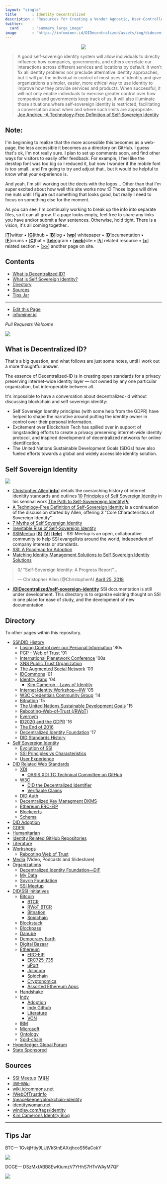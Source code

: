 ```yaml
---
layout: "single"
title       : Identity Decentralized
description : "Resources for Creating a Vendor Agnostic, User-Controlled, Identity Layer for the Internet."
twitter:
  card      : "summary_large_image"
image       : "https://infominer.id/DIDecentralized/assets/img/didecentral.png"
---
```


<center><img src="assets/img/didecentral.png"/></center>


>A good self‐sovereign identity system will allow individuals to directly influence how companies, governments, and others correlate our interactions across different services and locations by default. It won’t fix all identity problems nor preclude alternative identity approaches, but it will put the individual in control of most uses of identity and give organizations a simpler, easier, more ethical way to use identity to improve how they provide services and products. When successful, it will not only enable individuals to exercise greater control over how companies and governments keep track of us, it will also illuminate those situations where self‐sovereign identity is restricted, facilitating a conversation about when and where such limits are appropriate. [Joe Andrieu -A Technology‐Free Definition of Self‐Sovereign Identity](https://github.com/jandrieu/rebooting-the-web-of-trust-fall2016/blob/master/topics-and-advance-readings/a-technology-free-definition-of-self-sovereign-identity.pdf)

## Note:

I'm beginning to realize that the more accessible this becomes as a web-page, the less accessible it becomes as a directory on GitHub. I guess that's ok, I'm not really sure. I plan to set up comments soon, and find other ways for visitors to easily offer feedback. For example, I feel like the desktop font was too big so I reduced it, but now I wonder if the mobile font is too small.. and I'm going to try and adjust that.. but it would be helpful to know what your experience is.

And yeah, I'm still working out the deets with the logos... Other than that I'm super excited about how well this site works now :D Those logos will drive me nuts until I figure out something that looks good, but really I need to focus on something else for the moment.

As you can see, I'm continually working to break up the info into separate files, so it can all grow. If a page looks empty, feel free to share any links you have and\or submit a few sentences. Otherwise, hold tight. There is a vision, it's all coming together..

[[**T**](#contents)]witter • [[**G**](#contents)]ithub • [[**B**](#contents)]log • [[**wp**](#contents)] whitepaper • [[**D**](#contents)]ocumentation • [[**F**](#contents)]orums • [[**C**](#contents)]hat • [[**tele**](#contents)]gram • [[**web**](#contents)]site
• [[**ϟ**](#contents)] related resource • [[**>**](#contents)] related section • [[**>>**](#contents)] another page on site.

## Contents
* [What is Decentralized ID?](#what-is-decentralized-id)
* [What is Self Sovereign Identity?](#self-sovereign-identity)
* [Directory](#directory)
* [Sources](#sources)
* [Tips Jar](#tips-jar)

---

* [Edit this Page](https://github.com/infominer33/DIDecentralized)
* [infominer.id](https://infominer.id)

*Pull Requests Welcome*




![](https://i.imgur.com/9KpJRDr.png)


## What is Decentralized ID?

That's a big question, and what follows are just some notes, until I work out a more thoughtful answer.

The essence of Decentralized-ID is in creating open standards for a privacy preserving internet-wide identity layer — not owned by any one particular organization, but interoperable between all.

It's impossible to have a conversation about decentralized-id without discussing blockchain and self sovereign identity: 
  * Self Sovereign Identity principles (with some help from the GDPR) have helped to shape the narrative around putting the identity owner in control over their personal information.
  * Excitement over Blockchain Tech has spilled over in support of longstanding efforts to create a privacy preserving internet-wide identity protocol, and inspired development of decentralized networks for online identification. 
  * The United Nations Sustainable Development Goals (SDGs) have also fueled efforts towards a global and widely accessible identity solution.



## Self Sovereign Identity

![](https://imgur.com/3zz62kpl.png)


* [Christopher Allen](http://www.lifewithalacrity.com/)[[**info**](https://christophera.info/)] details the overarching history of internet idenitity standards and outlines [10 Principles of Self Sovereign Identity](https://github.com/WebOfTrustInfo/self-sovereign-identity/blob/master/self-sovereign-identity-principles.md) in his seminal work [The Path to Self-Soverereign Identity](http://www.lifewithalacrity.com/2016/04/the-path-to-self-soverereign-identity.html)[[**ϟ**](https://www.coindesk.com/path-self-sovereign-identity/amp/)]
* <a href="https://github.com/jandrieu/rebooting-the-web-of-trust-fall2016/raw/master/topics-and-advance-readings/a-technology-free-definition-of-self-sovereign-identity.pdf"><u>A Technlogy-Free Definition of Self-Sovereign Identity</u></a> is a continuation of the discussion started by Allen, offering 3 "Core Characteristics of Sovereign Identity".
* [7 Myths of Self Sovereign Identity](https://medium.com/evernym/7-myths-of-self-sovereign-identity-67aea7416b1)
* [Inevitable Rise of Self-Sovereign Identity](https://sovrin.org/wp-content/uploads/2018/03/The-Inevitable-Rise-of-Self-Sovereign-Identity.pdf)
* [SSIMeetup](http://ssimeetup.org/) [[**S**](https://www.slideshare.net/SSIMeetup/presentations)] [[**V**](https://www.youtube.com/channel/UCSqSTlKdbbCM1muGOhDa3Og)] [[**tele**](https://t.me/SSIMeetup)]
\- SSI Meetup is an open, collaborative community to help SSI evangelists around the world, independent of company interests or standards. 
* [SSI: A Roadmap for Adoption](https://github.com/WebOfTrustInfo/rebooting-the-web-of-trust-spring2018/blob/master/final-documents/a-roadmap-for-ssi.md)
* [Matching Identity Management Solutions to Self Sovereign Identity Solutions](https://www.slideshare.net/TommyKoens/matching-identity-management-solutions-to-selfsovereign-identity-principles)
<blockquote class="twitter-tweet" data-lang="en"><p lang="en" dir="ltr">0/ “Self-Sovereign Identity: A Progress Report”…</p>&mdash; Christopher Allen (@ChristopherA) <a href="https://twitter.com/ChristopherA/status/989120215702261761?ref_src=twsrc%5Etfw">April 25, 2018</a></blockquote>

* **[/DIDecentralized/self-sovereign-identity](self-sovereign-identity)** SSI documentation is still under development. This directory is to organize existing thought on SSI in one place for ease of study, and the development of new documentation.






## Directory
To other pages within this repository.

  * [SSI\DID History](_pages/history.md) 
    * [Losing Control over our Personal Information](_pages/history.md#losing-control-over-our-personal-information) '80s
    * [PGP - Web of Trust](_pages/history.md#pgp---web-of-trust) '91
    * [International Planetwork Conference](_pages/history.md#international-planetwork-conference) '00s
    * [XNS Public Trust Organization](_pages/history.md#xns-public-trust-organization)
    * [The Augmented Social Network](_pages/history.md#the-augmented-social-network) '03
    * [IDCommons](_pages/history.md#idcommons) '01
    * [Identity Gang](_pages/history.md#identity-gang) '04
      * [Kim Cameron - Laws of Identity](_pages/history.md#kim-cameron---laws-of-identity) 
    * [Internet Identity Workshop—IIW](_pages/history.md#internet-identity-workshop) '05
    * [W3C Credentials Community Group](_pages/history.md#w3c-credentials-community-group) '14 
    * [Bitnation](_pages/history.md#bitnation) '15
    * [The United Nations Sustainable Development Goals](_pages/history.md#the-united-nations-sustainable-development-goals) '15
    * [Rebooting-Web-of-Trust (/RWoT)](_pages/history.md#rebooting-the-web-of-trust)
    * [Evernym](_pages/history.md#evernym)
    * [ID2020 and the GDPR](_pages/history.md#id2020-and-the-gdpr) '16
    * [The End of 2016](_pages/history.md#the-end-of-2016)
    * [Decentralized Identity Foundation](_pages/history.md#decentralized-identity-foundation) '17
    * [DID Standards History](_pages/history.md#standards-history)
* [Self Sovereign Identity](_pages/self-sovereign-identity) 
  * [Evolution of SSI](_pages/self-sovereign-identity/evolution-of-ssi.md) 
  * [SSI Principles vs Characteristics](_pages/self-sovereign-identity/ssi-principles-vs-characteristics.md) 
  * [User Experience](_pages/self-sovereign-identity/user-experience.md) 
* [DID Related Web Standards](_pages/standards) 
  * [XDI](_pages/standards/#xdi) 
    * [OASIS XDI TC Technical Committee on GitHub](_pages/standards/#oasis-xdi-tech-committee-on-github) 
  * [W3C](_pages/standards/#w3c) 
    * [DID the Decentralized Identifier](_pages/standards/#did-the-decentralized-identifier) 
    * [Verifiable Claims](_pages/standards/#verifiable-claims) 
  * [DID Auth](_pages/standards/#did-auth) 
  * [Decentralized Key Managment DKMS](_pages/standards/#decentralized-key-management-agents) 
  * [Ethereum ERC-EIP](_pages/standards/#ethereum-erc-eip)
  * [Blockcerts](_pages/standards/#blockcerts) 
  * [Schema](_pages/standards/#schema) 
* [DID Adoption](_pages/adoption.md) 
* [GDPR](_pages/gdpr.md) 
* [Humanitarian](_pages/humanitarian.md) 
* [Identity Related GitHub Repositories](_pages/identity-github.md) 
* [Literature](_pages/literature.md) 
* [Workshops](_pages/workshops) 
  * [Rebooting Web of Trust](_pages/workshops/rebooting-web-of-trust.md) 
* [Media](_pages/media.md)  (Video, Podcasts and Slideshare) 
* [Organizations](_pages/organizations) 
  * [Decentralized Identity Foundation—DIF](_pages/organizations/identity-foundation.md) 
  * [My Data](_pages/organizations/mydata.md)
  * [Sovrin Foundation](_pages/organizations/sovrin-foundation.md) 
  * [SSI Meetup](_pages/organizations/ssi-meetup.md)
* [DID\SSI Initiatives](_pages/id-initiatives) 
  * [Bitcoin](_pages/id-initiatives/bitcoin.md) 
    * [BTCR](_pages/id-initiatives/bitcoin.md#btcr)
    * [RWoT BTCR](_pages/id-initiatives/bitcoin.md#rwot-btcr)
    * [Bitnation](_pages/id-initiatives/bitcoin.md#bitnation)
    * [Spidchain](_pages/id-initiatives/bitcoin.md#spidchain) 
  * [Blockstack](_pages/id-initiatives/blockstack.md)
  * [Blockpass](_pages/id-initiatives/blockpass.md)
  * [Danube](_pages/id-initiatives/danube.md)
  * [Democracy Earth](_pages/id-initiatives/democracy-earth.md)
  * [Digital Bazaar](_pages/id-initiatives/digital-bazaar.md)
  * [Ethereum](_pages/id-initiatives/ethereum/) 
    * [ERC-EIP](_pages/id-initiatives/ethereum/#erc-eip) 
    * [ERC725-735](_pages/id-initiatives/ethereum/erc725-735)
    * [uPort](_pages/id-initiatives/ethereum/uport.md) 
    * [Jolocom](_pages/id-initiatives/ethereum/#jolocom) 
    * [Spidchain](_pages/id-initiatives/ethereum/#spidchain) 
    * [Cryptonomica](_pages/id-initiatives/ethereum/cryptonomica.md) 
    * [Assorted Ethereum Apps](_pages/id-initiatives/ethereum/#assorted-ethereum-apps) 
  * [Handshake](_pages/id-initiatives/handshake.md)
  * [Indy](_pages/id-initiatives/indy-ecosystem/) 
    * [Adoption](_pages/id-initiatives/indy-ecosystem/adoption.md) 
    * [Indy Github](_pages/id-initiatives/indy-ecosystem/indy-github.md) 
    * [Literature](_pages/id-initiatives/indy-ecosystem/literature.md) 
    * [VON](_pages/id-initiatives/indy-ecosystem/VON.md) 
  * [IBM](_pages/id-initiatives/ibm.md) 
  * [Microsoft](_pages/id-initiatives/microsoft.md) 
  * [Ontology](_pages/id-initiatives/ontology.md)
  * [Spid-chain](_pages/id-initiatives/spid-chain.md)
* [Hyperledger Global Forum](_pages/hgf-2018/) 
* [State Sponsored](_pages/state-sponsored.md) 



## Sources
* [SSI Meetup](http://ssimeetup.org/) [[**V**](https://www.youtube.com/channel/UCSqSTlKdbbCM1muGOhDa3Og)][[**ϟ**](https://www.slideshare.net/SSIMeetup/presentations/)] 
* [IIW-Wiki](https://iiw.idcommons.net/Main_Page)
* [wiki.idcommons.net](http://wiki.idcommons.net/Main_Page)
* [/WebOfTrustInfo](https://github.com/WebOfTrustInfo/)
* [/peacekeeper/blockchain-identity](https://github.com/peacekeeper/blockchain-identity)
* [identitywoman.net](https://identitywoman.net/)
* [windley.com/tags/identity](http://www.windley.com/tags/identity.shtml)
* [Kim Camerons Identity Blog](https://identityblog.com)

---

## Tips Jar

BTC— 1GvkjHtiy9LUjVkStnEAXxjhcoS56aCokY

![](https://imgur.com/yXLLm9Bl.png) 

DOGE— DSzMxfABB8EwKiumzV7YHhS7HTvWAyM7QF

![](https://i.imgur.com/0zBLoUP.png) 
